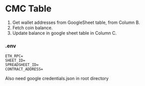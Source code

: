 # CMC Table

1. Get wallet addresses from GoogleSheet table, from Column B.
2. Fetch coin balance.
3. Update balance in google sheet table in Column C.

### .env
```
ETH_RPC=
SHEET_ID=
SPREADSHEET_ID=
CONTRACT_ADDRESS=
```

Also need google credentials.json in root directory